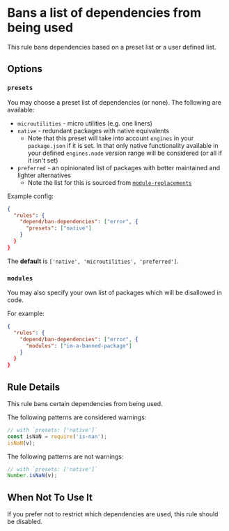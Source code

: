 # Bans a list of dependencies from being used

This rule bans dependencies based on a preset list or a user defined list.

## Options

### `presets`

You may choose a preset list of dependencies (or none). The following are
available:

- `microutilities` - micro utilities (e.g. one liners)
- `native` - redundant packages with native equivalents
  - Note that this preset will take into account `engines` in your
`package.json` if it is set. In that only native functionality available in your
defined `engines.node` version range will be considered (or all if it isn't
set)
- `preferred` - an opinionated list of packages with better maintained and
lighter alternatives
  - Note the list for this is sourced from
[`module-replacements`](https://github.com/es-tooling/module-replacements)

Example config:

```json
{
  "rules": {
    "depend/ban-dependencies": ["error", {
      "presets": ["native"]
    }
  }
}
```

The **default** is `['native', 'microutilities', 'preferred']`.

### `modules`

You may also specify your own list of packages which will be disallowed
in code.

For example:

```json
{
  "rules": {
    "depend/ban-dependencies": ["error", {
      "modules": ["im-a-banned-package"]
    }
  }
}
```

## Rule Details

This rule bans certain dependencies from being used.

The following patterns are considered warnings:

```ts
// with `presets: ['native']`
const isNaN = require('is-nan');
isNaN(v);
```

The following patterns are not warnings:

```ts
// with `presets: ['native']`
Number.isNaN(v);
```

## When Not To Use It

If you prefer not to restrict which dependencies are used, this rule should
be disabled.
